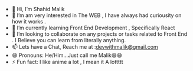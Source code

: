 - 👋 Hi, I’m Shahid Malik
- 👀 I’m  am very interested in The WEB , I have always had curiousity on how it works .
- 🌱 I’m currently learning Front End Development , Specifically React  
- 💞️ I’m looking to collaborate on any projects or tasks related to Front End . I Believe you can learn from literally anything.
- 📫 Lets have a Chat, Reach me at :devwithmalik@gmail.com
- 😄 Pronouns: He/Him...Just call me Malik😄😄
- ⚡ Fun fact: I like anime a lot , I mean it A lottttt


